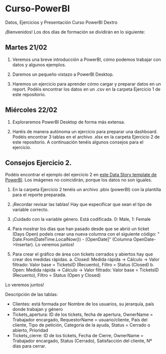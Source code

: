 # Curso-PowerBI
Datos, Ejercicios y Presentación Curso PowerBI Dextro

¡Bienvenidos! Los dos días de formación se dividirán en lo siguiente:

## Martes 21/02

1. Veremos una breve introducción a PowerBI, cómo podemos trabajar con datos y algunos ejemplos.

2. Daremos un pequeño vistazo a PowerBI Desktop.

2. Haremos un ejercicio para aprender cómo cargar y preparar datos en un report. Podéis encontrar los
datos en un .csv en la carpeta Ejercicio 1 de este repositorio.

## Miércoles 22/02

1. Exploraremos PowerBI Desktop de forma más extensa.

2. Haréis de manera autónoma un ejercicio para preparar una dashboard. Podéis encontrar 3 tablas en el archivo
.xlsx en la carpeta Ejercicio 2 de este repositorio. A continuación tenéis algunos consejos para el ejercicio.

## Consejos Ejercicio 2.

Podéis encontrar el ejemplo del ejercicio 2 en <a href="https://community.powerbi.com/t5/Data-Stories-Gallery/IT-HELPDESK-DASHBOARD/m-p/3040804">este Data Story template de PowerBI</a>. Los imágenes no coincidirán, porque los datos no son iguales.

1. En la carpeta Ejercicio 2 tenéis un archivo .pbix (powerBI) con la plantilla para el reporte preparada.

2. ¡Recordar revisar las tablas! Hay que especificar que sean el tipo de variable correcto.

3. ¡Cuidado con la variable género. Está codificada. 0: Male, 1: Female

4. Para mostrar los días que han pasado desde que se abrió un ticket (Days Open) podeís crear una nueva columna
   con el siguiente código: " Date.From(DateTime.LocalNow()) - [OpenDate]"  (Columna OpenDate->Insertar). 
 Lo veremos juntos!
 
 5. Para crear el gráfico de área con tickets cerrados y abiertos hay que crear dos medidas rápidas. 
  a. Closed: Medida rápida -> Cálculo -> Valor filtrado: Valor base = TicketsID (Recuento), Filtro = Status (Closed)
  b. Open: Medida rápida -> Cálculo -> Valor filtrado: Valor base = TicketsID (Recuento), Filtro = Status (Open y Closed)
 
 Lo veremos juntos!

Descripción de las tablas:

- Clientes: está formada por Nombre de los usuarios, su jerarquía, país donde trabajan y género
- Tickets_apertura: ID de los tickets, fecha de apertura, OwnerName = Trabajador encargado, RequestorName = usuario/cliente, País del cliente, 
             Tipo de petición, Categoría de la ayuda, Status = Cerrado o abierto, Prioridad
- Tickets_cierre: ID de los tickets, Fecha de Cierre, OwnerName = Trabajador encargado, Status (Cerrado), Satisfacción del cliente, Nº días para cerrar.
